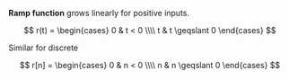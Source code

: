 **Ramp function** grows linearly for positive inputs.

$$
r(t) = \begin{cases} 0 & t < 0 \\\\ t & t \geqslant 0 \end{cases}
$$

Similar for discrete 

$$
r[n] = \begin{cases} 0 & n < 0 \\\\ n & n \geqslant 0 \end{cases}
$$